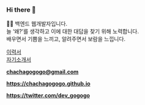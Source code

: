 ### Hi there 👋

👨‍💻
백엔드 웹개발자입니다.  
늘 ‘왜?’를 생각하고 이에 대한 대답을 찾기 위해 노력합니다.  
배우면서 기쁨을 느끼고, 알려주면서 보람을 느낍니다.  

[이력서](https://bit.ly/haeseung)  
[자기소개서](https://bit.ly/haeseung_coverletter)



**chachagogogo@gmail.com**

**https://chachagogogo.github.io**

**https://twitter.com/dev_gogogo**

<!--
**chachagogogo/chachagogogo** is a ✨ _special_ ✨ repository because its `README.md` (this file) appears on your GitHub profile.
